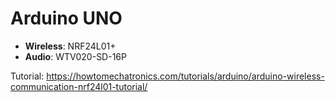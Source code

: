 # Arduino UNO

* **Wireless**: NRF24L01+
* **Audio**: WTV020-SD-16P

Tutorial: https://howtomechatronics.com/tutorials/arduino/arduino-wireless-communication-nrf24l01-tutorial/
